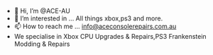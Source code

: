 - 👋 Hi, I’m @ACE-AU
- 👀 I’m interested in ... All things xbox,ps3 and more.
- 📫 How to reach me ... info@aceconsolerepairs.com.au
- We specialise in Xbox CPU Upgrades & Repairs,PS3 Frankenstein Modding & Repairs
<!---
ACE-AU/ACE-AU is a ✨ special ✨ repository because its `README.md` (this file) appears on your GitHub profile.
You can click the Preview link to take a look at your changes.
--->

